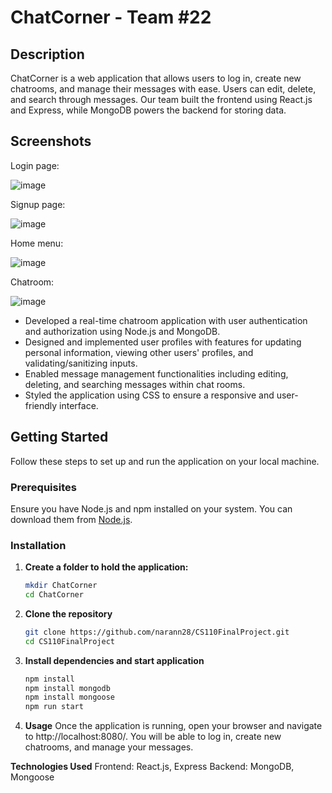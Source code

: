 # ChatCorner - Team #22

## Description

ChatCorner is a web application that allows users to log in, create new chatrooms, and manage their messages with ease. Users can edit, delete, and search through messages. Our team built the frontend using React.js and Express, while MongoDB powers the backend for storing data.

## Screenshots
Login page:

![image](https://github.com/narann28/CS110FinalProject/assets/83481452/8b51a6fc-40ef-41fe-a799-38210be54cae)

Signup page:

![image](https://github.com/narann28/CS110FinalProject/assets/83481452/44172111-916a-49ef-afe9-fa5cfc80a28f)

Home menu:

![image](https://github.com/narann28/CS110FinalProject/assets/83481452/5f2c50ca-0d7f-486e-ae8e-d82a9bef8510)

Chatroom:

![image](https://github.com/narann28/CS110FinalProject/assets/83481452/1b49b033-29b3-43f6-ba24-3feafd465f00)

- Developed a real-time chatroom application with user authentication and authorization using Node.js and MongoDB.
- Designed and implemented user profiles with features for updating personal information, viewing other users' profiles, and validating/sanitizing inputs.
- Enabled message management functionalities including editing, deleting, and searching messages within chat rooms.
- Styled the application using CSS to ensure a responsive and user-friendly interface.

## Getting Started

Follow these steps to set up and run the application on your local machine.

### Prerequisites

Ensure you have Node.js and npm installed on your system. You can download them from [Node.js](https://nodejs.org/).

### Installation

1. **Create a folder to hold the application:**

   ```sh
   mkdir ChatCorner
   cd ChatCorner

2. **Clone the repository**
   ```sh
   git clone https://github.com/narann28/CS110FinalProject.git
   cd CS110FinalProject

4. **Install dependencies and start application**
   ```sh
   npm install
   npm install mongodb
   npm install mongoose
   npm run start

6. **Usage**
Once the application is running, open your browser and navigate to http://localhost:8080/. You will be able to log in, create new chatrooms, and manage your messages.

**Technologies Used**
Frontend: React.js, Express
Backend: MongoDB, Mongoose





